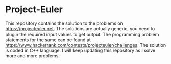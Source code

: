 # Project-Euler

This repository contains the solution to the problems on https://projecteuler.net.
The solutions are actually generic, you need to plugin the required input values to get output.
The programming problem statements for the same can be found at https://www.hackerrank.com/contests/projecteuler/challenges.
The solution is coded in C++ language.
I will keep updating this repository as I solve more and more problems.
